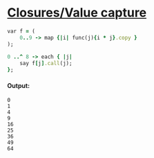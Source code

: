 [1]: http://rosettacode.org/wiki/Closures/Value_capture

# [Closures/Value capture][1]

```ruby
var f = (
    0..9 -> map {|i| func(j){i * j}.copy }
);
 
0 ..^ 8 -> each { |j|
    say f[j].call(j);
};
```

#### Output:
```
0
1
4
9
16
25
36
49
64
```